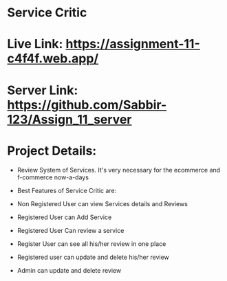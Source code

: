 # Service Critic
# Live Link: https://assignment-11-c4f4f.web.app/
# Server Link: https://github.com/Sabbir-123/Assign_11_server
# Project Details:

* Review System of Services. It's very necessary for the ecommerce and f-commerce now-a-days 

* Best Features of Service Critic are:
* Non Registered User can view Services details and Reviews 
* Registered User can Add Service
* Registered User Can review a service 
* Register User can see all his/her review in one place
* Registered user can update and delete his/her review
* Admin can update and delete review 

 
